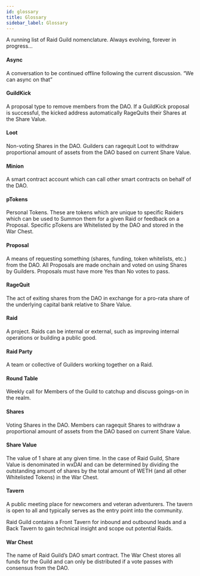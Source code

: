 ```yaml
---
id: glossary
title: Glossary
sidebar_label: Glossary
---
```


A running list of Raid Guild nomenclature. Always evolving, forever in progress…

#### Async

A conversation to be continued offline following the current discussion. “We can async on that”

#### GuildKick

A proposal type to remove members from the DAO. If a GuildKick proposal is successful, the kicked address automatically RageQuits their Shares at the Share Value.

#### Loot

Non-voting Shares in the DAO. Guilders can ragequit Loot to withdraw proportional amount of assets from the DAO based on current Share Value.

#### Minion

A smart contract account which can call other smart contracts on behalf of the DAO.

#### pTokens

Personal Tokens. These are tokens which are unique to specific Raiders which can be used to Summon them for a given Raid or feedback on a Proposal. Specific pTokens are Whitelisted by the DAO and stored in the War Chest.

#### Proposal

A means of requesting something (shares, funding, token whitelists, etc.) from the DAO. All Proposals are made onchain and voted on using Shares by Guilders. Proposals must have more Yes than No votes to pass.

#### RageQuit

The act of exiting shares from the DAO in exchange for a pro-rata share of the underlying capital bank relative to Share Value.

#### Raid

A project. Raids can be internal or external, such as improving internal operations or building a public good.

#### Raid Party

A team or collective of Guilders working together on a Raid.

#### Round Table

Weekly call for Members of the Guild to catchup and discuss goings-on in the realm.

#### Shares

Voting Shares in the DAO. Members can ragequit Shares to withdraw a proportional amount of assets from the DAO based on current Share Value.

#### Share Value

The value of 1 share at any given time. In the case of Raid Guild, Share Value is denominated in wxDAI and can be determined by dividing the outstanding amount of shares by the total amount of WETH (and all other Whitelisted Tokens) in the War Chest.

#### Tavern

A public meeting place for newcomers and veteran adventurers. The tavern is open to all and typically serves as the entry point into the community.

Raid Guild contains a Front Tavern for inbound and outbound leads and a Back Tavern to gain technical insight and scope out potential Raids.

#### War Chest

The name of Raid Guild’s DAO smart contract. The War Chest stores all funds for the Guild and can only be distributed if a vote passes with consensus from the DAO.
